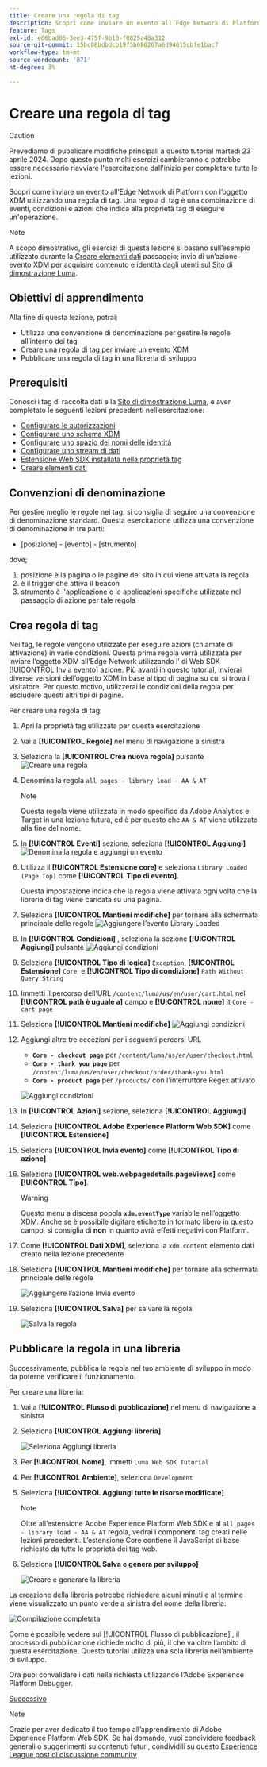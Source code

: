 ```yaml
---
title: Creare una regola di tag
description: Scopri come inviare un evento all’Edge Network di Platform con l’oggetto XDM utilizzando una regola di tag. Questa lezione fa parte dell’esercitazione Implementare Adobe Experience Cloud con Web SDK.
feature: Tags
exl-id: e06bad06-3ee3-475f-9b10-f0825a48a312
source-git-commit: 15bc08bdbdcb19f5b086267a6d94615cbfe1bac7
workflow-type: tm+mt
source-wordcount: '871'
ht-degree: 3%

---
```


# Creare una regola di tag


>[!CAUTION]
>
>Prevediamo di pubblicare modifiche principali a questo tutorial martedì 23 aprile 2024. Dopo questo punto molti esercizi cambieranno e potrebbe essere necessario riavviare l&#39;esercitazione dall&#39;inizio per completare tutte le lezioni.

Scopri come inviare un evento all’Edge Network di Platform con l’oggetto XDM utilizzando una regola di tag. Una regola di tag è una combinazione di eventi, condizioni e azioni che indica alla proprietà tag di eseguire un&#39;operazione.

>[!NOTE]
>
> A scopo dimostrativo, gli esercizi di questa lezione si basano sull’esempio utilizzato durante la [Creare elementi dati](create-data-elements.md) passaggio; invio di un’azione evento XDM per acquisire contenuto e identità dagli utenti sul [Sito di dimostrazione Luma](https://luma.enablementadobe.com/content/luma/us/en.html).


## Obiettivi di apprendimento

Alla fine di questa lezione, potrai:

* Utilizza una convenzione di denominazione per gestire le regole all’interno dei tag
* Creare una regola di tag per inviare un evento XDM
* Pubblicare una regola di tag in una libreria di sviluppo


## Prerequisiti

Conosci i tag di raccolta dati e la [Sito di dimostrazione Luma](https://luma.enablementadobe.com/content/luma/us/en.html), e aver completato le seguenti lezioni precedenti nell’esercitazione:

* [Configurare le autorizzazioni](configure-permissions.md)
* [Configurare uno schema XDM](configure-schemas.md)
* [Configurare uno spazio dei nomi delle identità](configure-identities.md)
* [Configurare uno stream di dati](configure-datastream.md)
* [Estensione Web SDK installata nella proprietà tag](install-web-sdk.md)
* [Creare elementi dati](create-data-elements.md)

## Convenzioni di denominazione

Per gestire meglio le regole nei tag, si consiglia di seguire una convenzione di denominazione standard. Questa esercitazione utilizza una convenzione di denominazione in tre parti:

* [posizione] - [evento] - [strumento]

dove;

1. posizione è la pagina o le pagine del sito in cui viene attivata la regola
1. è il trigger che attiva il beacon
1. strumento è l&#39;applicazione o le applicazioni specifiche utilizzate nel passaggio di azione per tale regola


## Crea regola di tag

Nei tag, le regole vengono utilizzate per eseguire azioni (chiamate di attivazione) in varie condizioni. Questa prima regola verrà utilizzata per inviare l’oggetto XDM all’Edge Network utilizzando l’ di Web SDK [!UICONTROL Invia evento] azione. Più avanti in questo tutorial, invierai diverse versioni dell’oggetto XDM in base al tipo di pagina su cui si trova il visitatore. Per questo motivo, utilizzerai le condizioni della regola per escludere questi altri tipi di pagine.

Per creare una regola di tag:

1. Apri la proprietà tag utilizzata per questa esercitazione
1. Vai a **[!UICONTROL Regole]** nel menu di navigazione a sinistra
1. Seleziona la **[!UICONTROL Crea nuova regola]** pulsante
   ![Creare una regola](assets/rules-create.png)
1. Denomina la regola `all pages - library load - AA & AT`

   >[!NOTE]
   >
   > Questa regola viene utilizzata in modo specifico da Adobe Analytics e Target in una lezione futura, ed è per questo che `AA & AT` viene utilizzato alla fine del nome.

1. In **[!UICONTROL Eventi]** sezione, seleziona **[!UICONTROL Aggiungi]**
   ![Denomina la regola e aggiungi un evento](assets/rule-name.png)
1. Utilizza il **[!UICONTROL Estensione core]** e seleziona `Library Loaded (Page Top)` come **[!UICONTROL Tipo di evento]**.

   Questa impostazione indica che la regola viene attivata ogni volta che la libreria di tag viene caricata su una pagina.
1. Seleziona **[!UICONTROL Mantieni modifiche]** per tornare alla schermata principale delle regole
   ![Aggiungere l’evento Library Loaded](assets/rule-event-pagetop.png)
1. In **[!UICONTROL Condizioni]** , seleziona la sezione **[!UICONTROL Aggiungi]** pulsante
   ![Aggiungi condizioni](assets/rules-add-conditions.png)
1. Seleziona **[!UICONTROL Tipo di logica]** `Exception`, **[!UICONTROL Estensione]** `Core`, e **[!UICONTROL Tipo di condizione]** `Path Without Query String`
1. Immetti il percorso dell&#39;URL `/content/luma/us/en/user/cart.html` nel **[!UICONTROL path è uguale a]** campo e **[!UICONTROL nome]** it `Core - cart page`
1. Seleziona **[!UICONTROL Mantieni modifiche]**
   ![Aggiungi condizioni](assets/rule-condition-exception.png)
1. Aggiungi altre tre eccezioni per i seguenti percorsi URL

   * **`Core - checkout page`** per `/content/luma/us/en/user/checkout.html`
   * **`Core - thank you page`** per `/content/luma/us/en/user/checkout/order/thank-you.html`
   * **`Core - product page`** per `/products/` con l&#39;interruttore Regex attivato

   ![Aggiungi condizioni](assets/rule-condition-exception-all.png)

1. In **[!UICONTROL Azioni]** sezione, seleziona **[!UICONTROL Aggiungi]**
1. Seleziona **[!UICONTROL Adobe Experience Platform Web SDK]** come **[!UICONTROL Estensione]**
1. Seleziona **[!UICONTROL Invia evento]** come **[!UICONTROL Tipo di azione]**
1. Seleziona **[!UICONTROL web.webpagedetails.pageViews]** come **[!UICONTROL Tipo]**.

   >[!WARNING]
   >
   > Questo menu a discesa popola **`xdm.eventType`** variabile nell’oggetto XDM. Anche se è possibile digitare etichette in formato libero in questo campo, si consiglia di **non** in quanto avrà effetti negativi con Platform.

1. Come **[!UICONTROL Dati XDM]**, seleziona la `xdm.content` elemento dati creato nella lezione precedente
1. Seleziona **[!UICONTROL Mantieni modifiche]** per tornare alla schermata principale delle regole

   ![Aggiungere l’azione Invia evento](assets/rule-set-action-xdm.png)
1. Seleziona **[!UICONTROL Salva]** per salvare la regola

   ![Salva la regola](assets/rule-save.png)

## Pubblicare la regola in una libreria

Successivamente, pubblica la regola nel tuo ambiente di sviluppo in modo da poterne verificare il funzionamento.

Per creare una libreria:

1. Vai a **[!UICONTROL Flusso di pubblicazione]** nel menu di navigazione a sinistra
1. Seleziona **[!UICONTROL Aggiungi libreria]**

   ![Seleziona Aggiungi libreria](assets/rule-publish-library.png)
1. Per **[!UICONTROL Nome]**, immetti `Luma Web SDK Tutorial`
1. Per **[!UICONTROL Ambiente]**, seleziona `Development`
1. Seleziona  **[!UICONTROL Aggiungi tutte le risorse modificate]**

   >[!NOTE]
   >
   >    Oltre all’estensione Adobe Experience Platform Web SDK e al `all pages - library load - AA & AT` regola, vedrai i componenti tag creati nelle lezioni precedenti. L’estensione Core contiene il JavaScript di base richiesto da tutte le proprietà dei tag web.

1. Seleziona **[!UICONTROL Salva e genera per sviluppo]**

   ![Creare e generare la libreria](assets/rule-publish-add-all-changes.png)

La creazione della libreria potrebbe richiedere alcuni minuti e al termine viene visualizzato un punto verde a sinistra del nome della libreria:

![Compilazione completata](assets/rule-publish-success.png)

Come è possibile vedere sul [!UICONTROL Flusso di pubblicazione] , il processo di pubblicazione richiede molto di più, il che va oltre l’ambito di questa esercitazione. Questo tutorial utilizza una sola libreria nell’ambiente di sviluppo.

Ora puoi convalidare i dati nella richiesta utilizzando l’Adobe Experience Platform Debugger.

[Successivo ](validate-with-debugger.md)

>[!NOTE]
>
>Grazie per aver dedicato il tuo tempo all’apprendimento di Adobe Experience Platform Web SDK. Se hai domande, vuoi condividere feedback generali o suggerimenti su contenuti futuri, condividili su questo [Experience League post di discussione community](https://experienceleaguecommunities.adobe.com/t5/adobe-experience-platform-launch/tutorial-discussion-implement-adobe-experience-cloud-with-web/td-p/444996)
